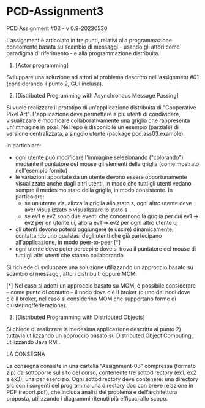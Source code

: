 # PCD-Assignment3
PCD Assignment #03 - v 0.9-20230530
				
L’assignment è articolato in tre punti, relativi alla programmazione concorrente basata su scambio di messaggi - usando gli attori come paradigma di riferimento -  e alla programmazione distribuita.

1. [Actor programming] 

Sviluppare una soluzione ad attori al problema descritto nell'assignment #01 (considerando il punto 2, GUI inclusa). 

2. [Distributed Programming with Asynchronous Message Passing]

Si vuole realizzare il prototipo di un'applicazione distribuita di "Cooperative Pixel Art". L'applicazione deve permettere a più utenti di condividere, visualizzare e modificare collaborativamente una griglia che rappresenta un'immagine in pixel.   Nel repo è disponibile un esempio (parziale) di versione centralizzata, a singolo utente (package pcd.ass03.example).

In particolare:

* ogni utente può modificare l'immagine selezionando ("colorando") mediante il puntatore del mouse gli elementi della griglia (come mostrato nell'esempio fornito)
* le variazioni apportate da un utente devono essere opportunamente visualizzate anche dagli altri utenti, in  modo che tutti gli utenti vedano sempre il medesimo stato della griglia, in modo consistente.   In particolare:
	* se un utente visualizza la griglia allo stato s, ogni altro utente deve aver visualizzato o visualizzare lo stato s
	* se ev1 e ev2 sono due eventi che concernono la griglia per cui ev1 →  ev2  per un utente ui, allora ev1 →  ev2  per ogni altro utente uj
* gli utenti devono potersi aggiungere (e uscire)  dinamicamente, contattando uno qualsiasi degli utenti che già partecipano all'applicazione, in modo peer-to-peer [*]
* ogni utente deve poter percepire dove si trova il puntatore del mouse di tutti gli altri utenti che stanno collaborando

Si richiede di sviluppare una soluzione utilizzando un approccio basato su scambio di messaggi, attori distribuiti oppure MOM. 

[*] Nel caso si adotti un approccio basato su MOM, è possibile considerare – come punto di contatto – il nodo dove c'è il broker (o uno dei nodi dove c'è il broker, nel caso si considerino MOM che supportano forme di clustering/federazione).

3. [Distributed Programming with Distributed Objects]

Si chiede di realizzare la medesima applicazione descritta al punto 2) tuttavia utilizzando un approccio basato su Distributed Object Computing, utilizzando Java RMI.

LA CONSEGNA

La consegna consiste in una cartella “Assignment-03” compressa (formato zip)  da sottoporre sul sito del corso, contenente tre sottodirectory (ex1, ex2 e ex3), una per esercizio. Ogni sottodirectory deve contenere: 
una directory src con i sorgenti del programma
una directory doc con breve relazione in PDF (report.pdf), che includa analisi del problema e  dell’architettura proposta, utilizzando i diagrammi ritenuti più efficaci allo scopo.

